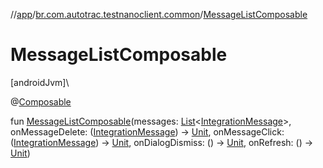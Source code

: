 //[app](../../index.md)/[br.com.autotrac.testnanoclient.common](index.md)/[MessageListComposable](-message-list-composable.md)

# MessageListComposable

[androidJvm]\

@[Composable](https://developer.android.com/reference/kotlin/androidx/compose/runtime/Composable.html)

fun [MessageListComposable](-message-list-composable.md)(messages: [List](https://kotlinlang.org/api/latest/jvm/stdlib/kotlin.collections/-list/index.html)&lt;[IntegrationMessage](../br.com.autotrac.testnanoclient.models/-integration-message/index.md)&gt;, onMessageDelete: ([IntegrationMessage](../br.com.autotrac.testnanoclient.models/-integration-message/index.md)) -&gt; [Unit](https://kotlinlang.org/api/latest/jvm/stdlib/kotlin/-unit/index.html), onMessageClick: ([IntegrationMessage](../br.com.autotrac.testnanoclient.models/-integration-message/index.md)) -&gt; [Unit](https://kotlinlang.org/api/latest/jvm/stdlib/kotlin/-unit/index.html), onDialogDismiss: () -&gt; [Unit](https://kotlinlang.org/api/latest/jvm/stdlib/kotlin/-unit/index.html), onRefresh: () -&gt; [Unit](https://kotlinlang.org/api/latest/jvm/stdlib/kotlin/-unit/index.html))
